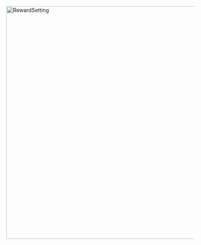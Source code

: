 <img width="622" alt="RewardSetting" src="https://github.com/user-attachments/assets/7fe167e4-e5cf-4a05-9dfc-0d439765090a" />
